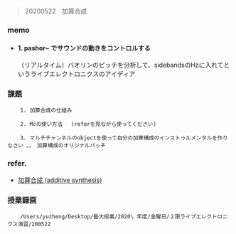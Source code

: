 >20200522　加算合成

### memo

-  #### 1. pashor~ でサウンドの動きをコントロルする


      （リアルタイム）バオリンのピッチを分析して、sidebandsのHzに入れてというライブエレクトロニクスのアイディア




### 課題

        1. 加算合成の仕組み

        2. Mcの使い方法　 (referを見ながら使ってください)

        3. マルチチャンネルのobjectを使って自分の加算構成のインストゥルメンタルを作りなさい 。。　加算構成のオリジナルパッチ

### refer.

- [加算合成 (additive synthesis)](https://doc-0o-60-apps-viewer.googleusercontent.com/viewer/secure/pdf/6as1tvj9h6conpkb97o870n34fluh87i/mi63g7moihho208m9bc903uiftj69hbs/1590111825000/drive/02640362730962680358/ACFrOgDJ0PRBa9l9ME-roe8TWq9AMZuJD4sg-rNJSL06kFq9UuQMf31B-QBIkZ2E2FI7_czlbGNH2wvjRp3i51dfjWD3uybPd_YfCVlpfxgSkikkfc2Sc792ksiAMqWTUnYxbSchbWxAo5ZgGV_T?print=true&nonce=6mel7ndjb5cpg&user=02640362730962680358&hash=pssprm806ke8jeirnd4vqt3gch5h6afs)




### 授業録画

        /Users/yuzheng/Desktop/藝大授業/2020\ 年度/金曜日/２限ライブエレクトロニクス演習/200522
